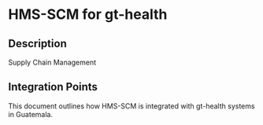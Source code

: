 # HMS-SCM for gt-health

## Description

Supply Chain Management

## Integration Points

This document outlines how HMS-SCM is integrated with gt-health systems in Guatemala.
